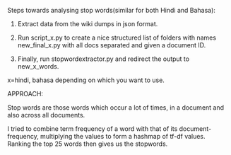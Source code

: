 Steps towards analysing stop words(similar for both Hindi and Bahasa):

1. Extract data from the wiki dumps in json format. 

2. Run script_x.py to create a nice structured list of folders with names new_final_x.py with all docs separated and given a document ID.

3. Finally, run stopwordextractor.py and redirect the output to new_x_words.

x=hindi, bahasa depending on which you want to use.

APPROACH:

Stop words are those words which occur a lot of times, in a document and also across all documents.

I tried to combine term frequency of a word with that of its document-frequency, multiplying the values to form a hashmap of tf-df values.
Ranking the top 25 words then gives us the stopwords.
